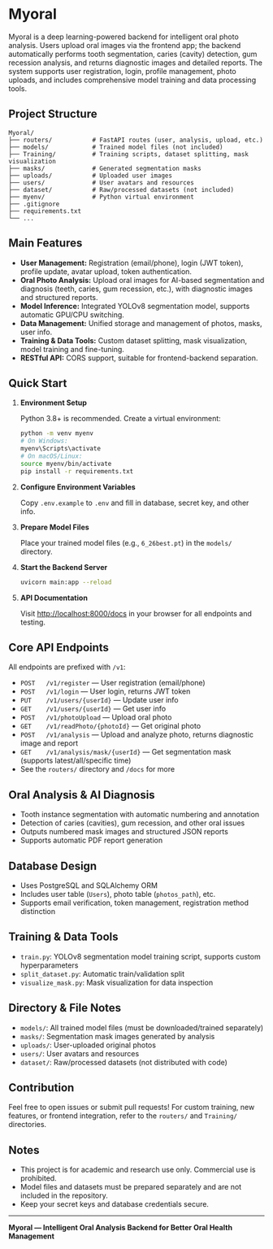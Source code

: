 # Myoral

Myoral is a deep learning-powered backend for intelligent oral photo analysis. Users upload oral images via the frontend app; the backend automatically performs tooth segmentation, caries (cavity) detection, gum recession analysis, and returns diagnostic images and detailed reports. The system supports user registration, login, profile management, photo uploads, and includes comprehensive model training and data processing tools.

## Project Structure

```
Myoral/
├── routers/           # FastAPI routes (user, analysis, upload, etc.)
├── models/            # Trained model files (not included)
├── Training/          # Training scripts, dataset splitting, mask visualization
├── masks/             # Generated segmentation masks
├── uploads/           # Uploaded user images
├── users/             # User avatars and resources
├── dataset/           # Raw/processed datasets (not included)
├── myenv/             # Python virtual environment
├── .gitignore
├── requirements.txt
└── ...
```

## Main Features

- **User Management:** Registration (email/phone), login (JWT token), profile update, avatar upload, token authentication.
- **Oral Photo Analysis:** Upload oral images for AI-based segmentation and diagnosis (teeth, caries, gum recession, etc.), with diagnostic images and structured reports.
- **Model Inference:** Integrated YOLOv8 segmentation model, supports automatic GPU/CPU switching.
- **Data Management:** Unified storage and management of photos, masks, user info.
- **Training & Data Tools:** Custom dataset splitting, mask visualization, model training and fine-tuning.
- **RESTful API:** CORS support, suitable for frontend-backend separation.

## Quick Start

1. **Environment Setup**

   Python 3.8+ is recommended. Create a virtual environment:

   ```sh
   python -m venv myenv
   # On Windows:
   myenv\Scripts\activate
   # On macOS/Linux:
   source myenv/bin/activate
   pip install -r requirements.txt
   ```

2. **Configure Environment Variables**

   Copy `.env.example` to `.env` and fill in database, secret key, and other info.

3. **Prepare Model Files**

   Place your trained model files (e.g., `6_26best.pt`) in the `models/` directory.

4. **Start the Backend Server**

   ```sh
   uvicorn main:app --reload
   ```

5. **API Documentation**

   Visit [http://localhost:8000/docs](http://localhost:8000/docs) in your browser for all endpoints and testing.

## Core API Endpoints

All endpoints are prefixed with `/v1`:

- `POST   /v1/register`         — User registration (email/phone)
- `POST   /v1/login`            — User login, returns JWT token
- `PUT    /v1/users/{userId}`   — Update user info
- `GET    /v1/users/{userId}`   — Get user info
- `POST   /v1/photoUpload`      — Upload oral photo
- `GET    /v1/readPhoto/{photoId}` — Get original photo
- `POST   /v1/analysis`         — Upload and analyze photo, returns diagnostic image and report
- `GET    /v1/analysis/mask/{userId}` — Get segmentation mask (supports latest/all/specific time)
- See the `routers/` directory and `/docs` for more

## Oral Analysis & AI Diagnosis

- Tooth instance segmentation with automatic numbering and annotation
- Detection of caries (cavities), gum recession, and other oral issues
- Outputs numbered mask images and structured JSON reports
- Supports automatic PDF report generation

## Database Design

- Uses PostgreSQL and SQLAlchemy ORM
- Includes user table (`Users`), photo table (`photos_path`), etc.
- Supports email verification, token management, registration method distinction

## Training & Data Tools

- `train.py`: YOLOv8 segmentation model training script, supports custom hyperparameters
- `split_dataset.py`: Automatic train/validation split
- `visualize_mask.py`: Mask visualization for data inspection

## Directory & File Notes

- `models/`: All trained model files (must be downloaded/trained separately)
- `masks/`: Segmentation mask images generated by analysis
- `uploads/`: User-uploaded original photos
- `users/`: User avatars and resources
- `dataset/`: Raw/processed datasets (not distributed with code)

## Contribution

Feel free to open issues or submit pull requests! For custom training, new features, or frontend integration, refer to the `routers/` and `Training/` directories.

## Notes

- This project is for academic and research use only. Commercial use is prohibited.
- Model files and datasets must be prepared separately and are not included in the repository.
- Keep your secret keys and database credentials secure.

---

**Myoral — Intelligent Oral Analysis Backend for Better Oral Health Management**